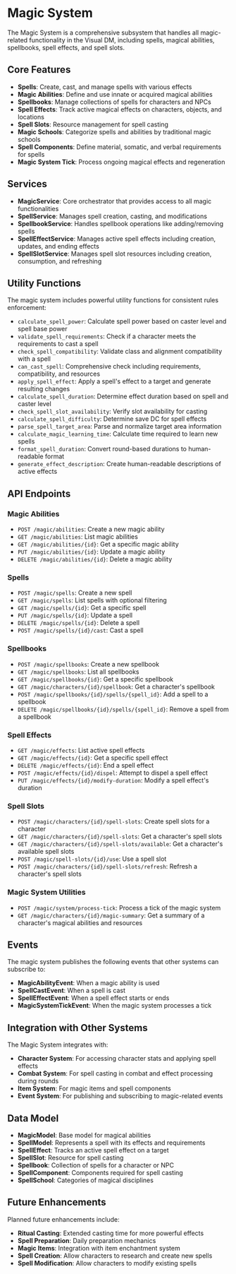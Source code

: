# Magic System

The Magic System is a comprehensive subsystem that handles all magic-related functionality in the Visual DM, including spells, magical abilities, spellbooks, spell effects, and spell slots.

## Core Features

- **Spells**: Create, cast, and manage spells with various effects
- **Magic Abilities**: Define and use innate or acquired magical abilities
- **Spellbooks**: Manage collections of spells for characters and NPCs
- **Spell Effects**: Track active magical effects on characters, objects, and locations
- **Spell Slots**: Resource management for spell casting
- **Magic Schools**: Categorize spells and abilities by traditional magic schools
- **Spell Components**: Define material, somatic, and verbal requirements for spells
- **Magic System Tick**: Process ongoing magical effects and regeneration

## Services

- **MagicService**: Core orchestrator that provides access to all magic functionalities
- **SpellService**: Manages spell creation, casting, and modifications
- **SpellbookService**: Handles spellbook operations like adding/removing spells
- **SpellEffectService**: Manages active spell effects including creation, updates, and ending effects
- **SpellSlotService**: Manages spell slot resources including creation, consumption, and refreshing

## Utility Functions

The magic system includes powerful utility functions for consistent rules enforcement:

- `calculate_spell_power`: Calculate spell power based on caster level and spell base power
- `validate_spell_requirements`: Check if a character meets the requirements to cast a spell
- `check_spell_compatibility`: Validate class and alignment compatibility with a spell
- `can_cast_spell`: Comprehensive check including requirements, compatibility, and resources
- `apply_spell_effect`: Apply a spell's effect to a target and generate resulting changes
- `calculate_spell_duration`: Determine effect duration based on spell and caster level
- `check_spell_slot_availability`: Verify slot availability for casting
- `calculate_spell_difficulty`: Determine save DC for spell effects
- `parse_spell_target_area`: Parse and normalize target area information
- `calculate_magic_learning_time`: Calculate time required to learn new spells
- `format_spell_duration`: Convert round-based durations to human-readable format
- `generate_effect_description`: Create human-readable descriptions of active effects

## API Endpoints

### Magic Abilities
- `POST /magic/abilities`: Create a new magic ability
- `GET /magic/abilities`: List magic abilities
- `GET /magic/abilities/{id}`: Get a specific magic ability
- `PUT /magic/abilities/{id}`: Update a magic ability
- `DELETE /magic/abilities/{id}`: Delete a magic ability

### Spells
- `POST /magic/spells`: Create a new spell
- `GET /magic/spells`: List spells with optional filtering
- `GET /magic/spells/{id}`: Get a specific spell
- `PUT /magic/spells/{id}`: Update a spell
- `DELETE /magic/spells/{id}`: Delete a spell
- `POST /magic/spells/{id}/cast`: Cast a spell

### Spellbooks
- `POST /magic/spellbooks`: Create a new spellbook
- `GET /magic/spellbooks`: List all spellbooks
- `GET /magic/spellbooks/{id}`: Get a specific spellbook
- `GET /magic/characters/{id}/spellbook`: Get a character's spellbook
- `POST /magic/spellbooks/{id}/spells/{spell_id}`: Add a spell to a spellbook
- `DELETE /magic/spellbooks/{id}/spells/{spell_id}`: Remove a spell from a spellbook

### Spell Effects
- `GET /magic/effects`: List active spell effects
- `GET /magic/effects/{id}`: Get a specific spell effect
- `DELETE /magic/effects/{id}`: End a spell effect
- `POST /magic/effects/{id}/dispel`: Attempt to dispel a spell effect
- `PUT /magic/effects/{id}/modify-duration`: Modify a spell effect's duration

### Spell Slots
- `POST /magic/characters/{id}/spell-slots`: Create spell slots for a character
- `GET /magic/characters/{id}/spell-slots`: Get a character's spell slots
- `GET /magic/characters/{id}/spell-slots/available`: Get a character's available spell slots
- `POST /magic/spell-slots/{id}/use`: Use a spell slot
- `POST /magic/characters/{id}/spell-slots/refresh`: Refresh a character's spell slots

### Magic System Utilities
- `POST /magic/system/process-tick`: Process a tick of the magic system
- `GET /magic/characters/{id}/magic-summary`: Get a summary of a character's magical abilities and resources

## Events

The magic system publishes the following events that other systems can subscribe to:

- **MagicAbilityEvent**: When a magic ability is used
- **SpellCastEvent**: When a spell is cast
- **SpellEffectEvent**: When a spell effect starts or ends
- **MagicSystemTickEvent**: When the magic system processes a tick

## Integration with Other Systems

The Magic System integrates with:

- **Character System**: For accessing character stats and applying spell effects
- **Combat System**: For spell casting in combat and effect processing during rounds
- **Item System**: For magic items and spell components
- **Event System**: For publishing and subscribing to magic-related events

## Data Model

- **MagicModel**: Base model for magical abilities
- **SpellModel**: Represents a spell with its effects and requirements
- **SpellEffect**: Tracks an active spell effect on a target
- **SpellSlot**: Resource for spell casting
- **Spellbook**: Collection of spells for a character or NPC
- **SpellComponent**: Components required for spell casting
- **SpellSchool**: Categories of magical disciplines

## Future Enhancements

Planned future enhancements include:

- **Ritual Casting**: Extended casting time for more powerful effects
- **Spell Preparation**: Daily preparation mechanics
- **Magic Items**: Integration with item enchantment system
- **Spell Creation**: Allow characters to research and create new spells
- **Spell Modification**: Allow characters to modify existing spells
